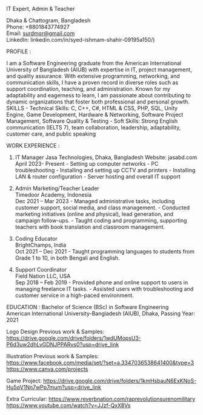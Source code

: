 IT Expert, Admin & Teacher   

Dhaka & Chattogram, Bangladesh   
Phone: +8801843774927  
Email: surdmor@gmail.com   
LinkedIn: linkedin.com/in/syed-ishmam-shahir-09195a150/) 

PROFILE :

I am a Software Engineering graduate from the American International University of 
Bangladesh (AIUB) with expertise in IT, project management, and quality assurance. With 
extensive programming, networking, and communication skills, I have a proven record in 
diverse roles such as support coordination, teaching, and administration. Known for my 
adaptability and eagerness to learn, I am passionate about contributing to dynamic 
organizations that foster both professional and personal growth. 
SKILLS - Technical Skills: C, C++, C#, HTML & CSS, PHP, SQL, Unity Engine, Game 
Development, Hardware & Networking, Software Project Management, Software Quality & 
Testing - Soft Skills: Strong English communication (IELTS 7), team collaboration, leadership, 
adaptability, customer care, and public speaking 

WORK EXPERIENCE :

1. IT Manager 
Jasa Technologies, Dhaka, Bangladesh 
Website: jasabd.com 
April 2023- Present - Setting up computer networks - PC troubleshooting - Installing and setting up CCTV and printers - Installing LAN & router configuration - Server hosting and overall IT support 

2. Admin Marketing/Teacher Leader   
Timedoor Academy, Indonesia   
Dec 2021 – Mar 2023  - Managed administrative tasks, including customer support, social media, and class 
management. - Conducted marketing initiatives (online and physical), lead generation, and 
campaign follow-ups. - Taught coding and programming, supporting teachers with book translation and 
classroom management. 

3. Coding Educator  
BrightChamps, India   
Oct 2021 – Dec 2021   - Taught programming languages to students from Grade 1 to 10, in both Bengali and 
English. 

4. Support Coordinator   
Field Nation LLC, USA   
Sep 2018 – Feb 2019   - Provided phone and online support to users in managing freelance IT tasks. - Assisted users with troubleshooting and customer service in a high-paced 
environment.

EDUCATION : Bachelor of Science (BSc) in Software Engineering  
American International University-Bangladesh (AIUB), Dhaka, Passing Year: 2021   

Logo Design Previous work & Samples: https://drive.google.com/drive/folders/1wdUMopsU3-P6d3uw2dhLvGDNJPPARvs0?usp=drive_link

Illustration Previous work & Samples: https://www.facebook.com/media/set/?set=a.3347036538641400&type=3
                                      https://www.canva.com/projects

Game Project: https://drive.google.com/drive/folders/1kmHsbauN6ExKNoS-Hu5qV1Nn7wPp7mum?usp=drive_link

Extra Curricular: https://www.reverbnation.com/raprevolutionsurenomilitary
                  https://www.youtube.com/watch?v=JJzf-QxX8Vs
